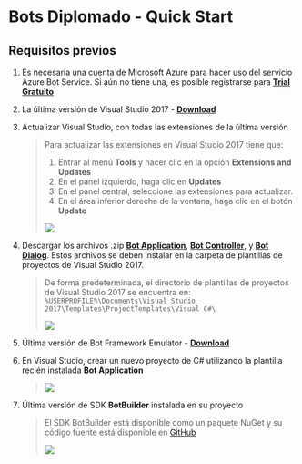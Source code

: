 # Bots Diplomado - Quick Start

## Requisitos previos

1. Es necesaria una cuenta de Microsoft Azure para hacer uso del servicio Azure Bot Service. Si aún no tiene una, es posible registrarse para [**Trial Gratuito**](https://aka.ms/bots-azure-free/)
2. La última versión de Visual Studio 2017 - [**Download**](https://www.visualstudio.com/downloads/)

3. Actualizar Visual Studio, con todas las extensiones de la última versión

    > Para actualizar las extensiones en Visual Studio 2017 tiene que:
    > 1. Entrar al menú **Tools** y hacer clic en la opción **Extensions and Updates**
    > 2. En el panel izquierdo, haga clic en **Updates**
    > 3. En el panel central, seleccione las extensiones para actualizar.
    > 4. En el área inferior derecha de la ventana, haga clic en el botón **Update**
    >
    >![](https://raw.githubusercontent.com/CommunityBootcamp/Maratona-BOTs/master/QuickStart/images/07.PNG)

4. Descargar los archivos .zip [**Bot Application**](http://aka.ms/bf-bc-vstemplate), [**Bot Controller**](http://aka.ms/bf-bc-vscontrollertemplate), y [**Bot Dialog**](http://aka.ms/bf-bc-vsdialogtemplate). Estos archivos se deben instalar en la carpeta de plantillas de proyectos de Visual Studio 2017.
    > De forma predeterminada, el directorio de plantillas de proyectos de Visual Studio 2017 se encuentra en:
    > `%USERPROFILE%\Documents\Visual Studio 2017\Templates\ProjectTemplates\Visual C#\`
    >
    >![](https://raw.githubusercontent.com/CommunityBootcamp/Maratona-BOTs/master/QuickStart/images/03.PNG)

5. Última versión de Bot Framework Emulator - [**Download**](https://github.com/Microsoft/BotFramework-Emulator/releases)

6. En Visual Studio, crear un nuevo proyecto de C# utilizando la plantilla recién instalada **Bot Application**
    >
    > ![](https://raw.githubusercontent.com/CommunityBootcamp/Maratona-BOTs/master/QuickStart/images/06.PNG)

7. Última versión de SDK **BotBuilder** instalada en su proyecto
    > El SDK BotBuilder está disponible como un paquete NuGet y su código fuente está disponible en [GitHub](https://github.com/Microsoft/BotBuilder)
    >
    > ![](https://raw.githubusercontent.com/CommunityBootcamp/Maratona-BOTs/master/QuickStart/images/04.PNG)

